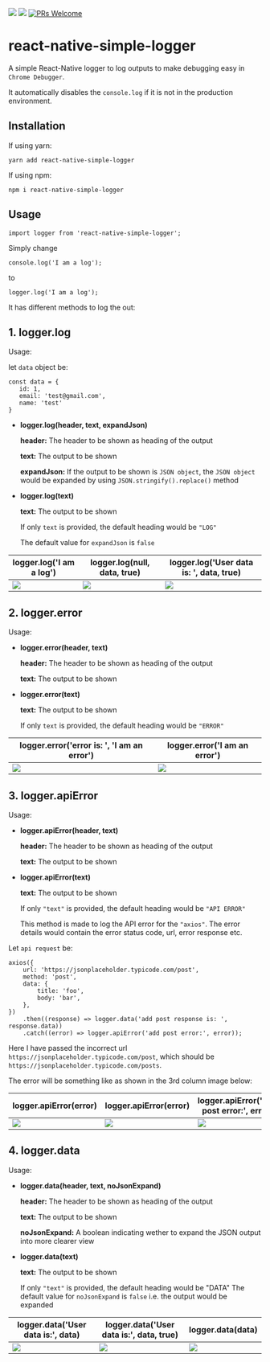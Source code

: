 [![](https://img.shields.io/npm/v/react-native-simple-logger.svg?style=flat)](https://www.npmjs.com/package/react-native-simple-logger)
[![](https://img.shields.io/npm/dt/react-native-simple-logger.svg)](https://www.npmjs.com/package/react-native-simple-logger)
[![PRs Welcome](https://img.shields.io/badge/PRs-welcome-brightgreen.svg?style=flat-square)](http://makeapullrequest.com)

# react-native-simple-logger


A simple React-Native logger to log outputs to make debugging easy in ``Chrome Debugger``.

It automatically disables the ``console.log`` if it is not in the production environment.


## Installation

If using yarn:

```
yarn add react-native-simple-logger
```

If using npm:

```
npm i react-native-simple-logger
```

## Usage

```
import logger from 'react-native-simple-logger';
```
Simply change

```
console.log('I am a log');

```
to

```
logger.log('I am a log');

```

It has different methods to log the out:

## 1. logger.log

Usage:

let ``data`` object be:

```
const data = {
   id: 1,
   email: 'test@gmail.com',
   name: 'test'
}
```

- **logger.log(header, text, expandJson)**

    **header:** The header to be shown as heading of the output

    **text:** The output to be shown

    **expandJson:** If the output to be shown is ```JSON object```, the ```JSON object``` would be expanded by using ```JSON.stringify().replace()``` method


- **logger.log(text)**

    **text:** The output to be shown

    If only ```text``` is provided, the default heading would be ```"LOG"```

    The default value for ```expandJson``` is ```false```



| logger.log('I am a log')      | logger.log(null, data, true)   | logger.log('User data is: ', data, true) |
| ----------------------------- | ------------------------------ | ---------------------------------------- |
| ![](https://imgur.com/2Y3r6OX.png) | ![](https://imgur.com/aoq9EiH.png)  | ![](https://imgur.com/z6QHPn8.png)            |


## 2. logger.error

Usage:
- **logger.error(header, text)**

    **header:** The header to be shown as heading of the output

    **text:** The output to be shown
    
- **logger.error(text)**

    **text:** The output to be shown

    If only ```text``` is provided, the default heading would be ```"ERROR"```


| logger.error('error is: ', 'I am an error')  | logger.error('I am an error')  |
| ------------------------------------------   | ------------------------------ |
| ![](https://imgur.com/dkqtWIL.png)              | ![](https://imgur.com/yeBHNtd.png)  |


## 3. logger.apiError

Usage:
- **logger.apiError(header, text)**

    **header:** The header to be shown as heading of the output
    
    **text:** The output to be shown
    
- **logger.apiError(text)**

    **text:** The output to be shown

    If only ```"text"``` is provided, the default heading would be ```"API ERROR"```

    This method is made to log the API error for the ```"axios"```. The error details would contain the error status code, url, error response etc.

Let ``api request`` be:


```
axios({
    url: 'https://jsonplaceholder.typicode.com/post',
    method: 'post',
    data: {
        title: 'foo',
        body: 'bar',
    },
})
    .then((response) => logger.data('add post response is: ', response.data))
    .catch((error) => logger.apiError('add post error:', error));
```

Here I have passed the incorrect url ``https://jsonplaceholder.typicode.com/post``, which should be ``https://jsonplaceholder.typicode.com/posts``.

The error will be something like as shown in the 3rd column image below:

| logger.apiError(error)             |     logger.apiError(error)          | logger.apiError('add post error:', error) |
| ---------------------------------- | ----------------------------------- | ----------------------------------------- |
| ![](https://imgur.com/WC2Rbo1.png) | ![](https://imgur.com/FQYaoc9.png)  | ![](https://imgur.com/QaED7BI.png)        |

## 4. logger.data

Usage:
- **logger.data(header, text, noJsonExpand)**

    **header:** The header to be shown as heading of the output
    
    **text:** The output to be shown
    
    **noJsonExpand:** A boolean indicating wether to expand the JSON output into more clearer view
    
- **logger.data(text)**

    **text:** The output to be shown

    If only ```"text"``` is provided, the default heading would be "DATA"
    The default value for ```noJsonExpand``` is ```false``` i.e. the output would be expanded

| logger.data('User data is:', data) | logger.data('User data is:', data, true) |   logger.data(data)            |
| ---------------------------------- | ----------------------------------------- | ------------------------------ |
| ![](https://imgur.com/m3deCSn.png)     | ![](https://imgur.com/vmoXo1O.png)            | ![](https://imgur.com/tEzMrrN.png) |
